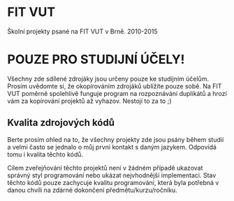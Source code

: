 # FIT VUT
Školní projekty psané na FIT VUT v Brně. 2010-2015

# POUZE PRO STUDIJNÍ ÚČELY!
Všechny zde sdílené zdrojáky jsou určeny pouze ke studijním účelům. Prosím uvědomte si, že okopírováním zdrojáků ublížíte pouze sobě. Na FIT VUT poměrně spolehlivě funguje program na rozpoznávání duplikátů a hrozí vám za kopírování projektů až vyhazov. Nestojí to za to ;)

## Kvalita zdrojových kódů
Berte prosím ohled na to, že všechny projekty zde jsou psány během studií a velmi často se jednalo o můj první kontakt s daným jazykem. Odpovídá tomu i kvalita těchto kódů.

Cílem zveřejňování těchto projektů není v žádném případě ukazovat správný styl programování nebo ukázat nejvhodnější implementaci. Stav těchto kódů pouze zachycuje kvalitu programování, která byla potřebná v danou chvíli na zdárné dokončení předmětu/kurzu/ročníku.
